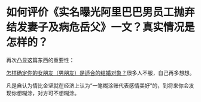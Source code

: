 # 如何评价《实名曝光阿里巴巴男员工抛弃结发妻子及病危岳父》一文？真实情况是怎样的？

再次凸显这篇东西的重要性：

[怎样确定你的女朋友（男朋友）是适合的结婚对象？](https://www.zhihu.com/question/21778422/answer/684430223?hb_wx_block=0)很多人不服，自己再多想想。

凡是自认为情比金坚就在经济上认为“一笔糊涂账代表感情美好”的，到将来你会发现你想糊涂，对方可不想糊涂。



